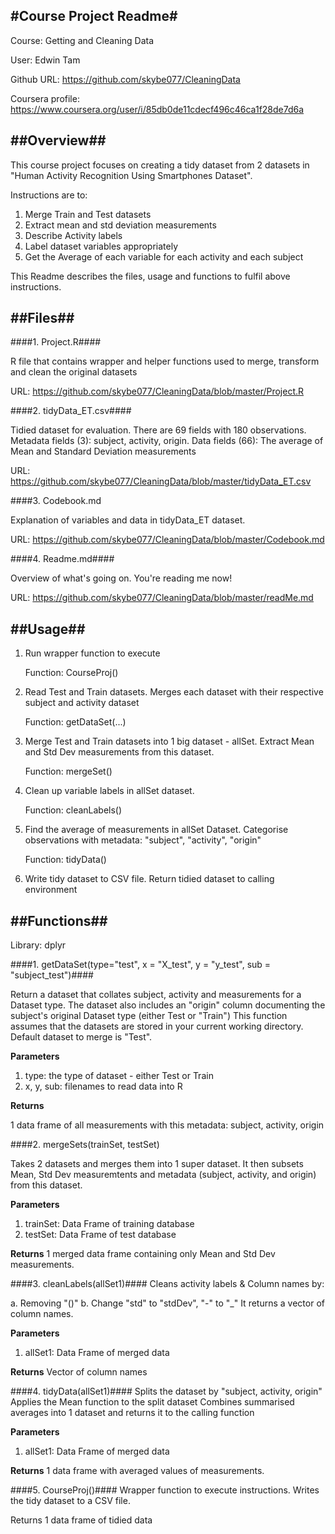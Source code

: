 #Course Project Readme#
---

Course: Getting and Cleaning Data 

User: Edwin Tam 

Github URL: https://github.com/skybe077/CleaningData

Coursera profile: https://www.coursera.org/user/i/85db0de11cdecf496c46ca1f28de7d6a



##Overview##
---  
This course project focuses on creating a tidy dataset from 2 datasets in "Human Activity Recognition Using Smartphones Dataset".

Instructions are to:

1. Merge Train and Test datasets
2. Extract mean and std deviation measurements 
3. Describe Activity labels 
4. Label dataset variables appropriately 
5. Get the Average of each variable for each activity and each subject


This Readme describes the files, usage and functions to fulfil above instructions. 

##Files##
---
####1. Project.R####

R file that contains wrapper and helper functions used to merge, transform and clean the original datasets

URL: https://github.com/skybe077/CleaningData/blob/master/Project.R

####2. tidyData_ET.csv####

Tidied dataset for evaluation. There are 69 fields with 180 observations. 
Metadata fields (3): subject, activity, origin.
Data fields (66): The average of Mean and Standard Deviation measurements 

URL: https://github.com/skybe077/CleaningData/blob/master/tidyData_ET.csv

####3. Codebook.md  

Explanation of variables and data in tidyData_ET dataset.

URL: https://github.com/skybe077/CleaningData/blob/master/Codebook.md

####4. Readme.md####

Overview of what's going on. You're reading me now! 

URL: https://github.com/skybe077/CleaningData/blob/master/readMe.md

##Usage##
---

1. Run wrapper function to execute  

	Function: CourseProj()
2. Read Test and Train datasets. Merges each dataset with their respective subject and activity dataset

	Function: getDataSet(...)
3. Merge Test and Train datasets into 1 big dataset - allSet. Extract Mean and Std Dev measurements from this dataset.

	Function: mergeSet()
4. Clean up variable labels in allSet dataset. 

	Function: cleanLabels()
5. Find the average of measurements in allSet Dataset. Categorise observations with metadata: "subject", "activity", "origin" 

	Function: tidyData()
6. Write tidy dataset to CSV file. Return tidied dataset to calling environment

##Functions##
---
Library: dplyr

####1. getDataSet(type="test", x = "X_test", y = "y_test", sub = "subject_test")####

Return a dataset that collates subject, activity and measurements for a Dataset type. 
The dataset also includes an "origin" column documenting the subject's original Dataset type (either Test or "Train") 
This function assumes that the datasets are stored in your current working directory. Default dataset to merge is "Test". 

**Parameters**

1. type: the type of dataset - either Test or Train 
2. x, y, sub: filenames to read data into R

**Returns**

1 data frame of all measurements with this metadata: subject, activity, origin

####2. mergeSets(trainSet, testSet) 

Takes 2 datasets and merges them into 1 super dataset.
It then subsets Mean, Std Dev measuremtents and metadata (subject, activity, and origin) from this dataset.

**Parameters**

1. trainSet: Data Frame of training database
2. testSet: Data Frame of test database

**Returns**
1 merged data frame containing only Mean and Std Dev measurements.

####3. cleanLabels(allSet1)####
Cleans activity labels & Column names by:

a. Removing "()"
b. Change "std" to "stdDev", "-" to "_"
It returns a vector of column names.

**Parameters** 
1. allSet1: Data Frame of merged data

**Returns**
Vector of column names

####4. tidyData(allSet1)####
Splits the dataset by "subject, activity, origin"
Applies the Mean function to the split dataset
Combines summarised averages into 1 dataset and returns it to the calling function

**Parameters** 
1. allSet1: Data Frame of merged data

**Returns**
1 data frame with averaged values of measurements. 

####5. CourseProj()####
Wrapper function to execute instructions. 
Writes the tidy dataset to a CSV file.

Returns
1 data frame of tidied data



